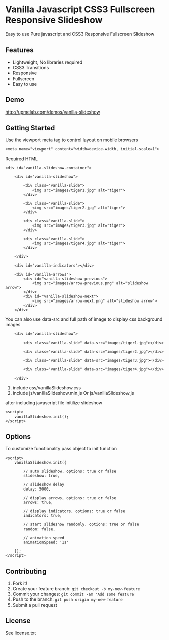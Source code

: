 # Vanilla Javascript CSS3 Fullscreen Responsive Slideshow

Easy to use Pure javascript and CSS3 Responsive Fullscreen Slideshow

## Features

- Lightweight, No libraries required
- CSS3 Transitions
- Responsive
- Fullscreen 
- Easy to use

## Demo

http://upmelab.com/demos/vanilla-slideshow

## Getting Started

Use the viewport meta tag to control layout on mobile browsers

````
<meta name="viewport" content="width=device-width, initial-scale=1">
````
Required HTML

````
<div id="vanilla-slideshow-container">

	<div id="vanilla-slideshow">
		
		<div class="vanilla-slide">
			<img src="images/tiger1.jpg" alt="tiger">
		</div>

		<div class="vanilla-slide">
			<img src="images/tiger2.jpg" alt="tiger">
		</div>
		
		<div class="vanilla-slide">
			<img src="images/tiger3.jpg" alt="tiger">
		</div>
		
		<div class="vanilla-slide">
			<img src="images/tiger4.jpg" alt="tiger">
		</div>

	</div>

	<div id="vanilla-indicators"></div>

	<div id="vanilla-arrows">
		<div id="vanilla-slideshow-previous">
			<img src="images/arrow-previous.png" alt="slideshow arrow">
		</div>
		<div id="vanilla-slideshow-next">
			<img src="images/arrow-next.png" alt="slideshow arrow">
		</div>
	</div>
````
You can also use data-src and full path of image to display css background images

````
	<div id="vanilla-slideshow">
		
		<div class="vanilla-slide" data-src="images/tiger1.jpg"></div>

		<div class="vanilla-slide" data-src="images/tiger2.jpg"></div>
		
		<div class="vanilla-slide" data-src="images/tiger3.jpg"></div>
		
		<div class="vanilla-slide" data-src="images/tiger4.jpg"></div>

	</div>
````

1) include css/vanillaSlideshow.css
2) include js/vanillaSlideshow.min.js Or js/vanillaSlideshow.js

after including javascript file initilize slideshow

````
<script>
	vanillaSlideshow.init();
</script>
````

## Options

To customize functionality pass object to init function

````
<script>
	vanillaSlideshow.init({
		
		// auto slideshow, options: true or false
		slideshow: true,
		
		// slideshow delay
		delay: 5000,
		
		// display arrows, options: true or false
		arrows: true,
		
		// display indicators, options: true or false
		indicators: true,
	
		// start slideshow randomly, options: true or false
		random: false,
	
		// animation speed
		animationSpeed: '1s'

	});
</script>
````

## Contributing

1. Fork it!
2. Create your feature branch: `git checkout -b my-new-feature`
3. Commit your changes: `git commit -am 'Add some feature'`
4. Push to the branch: `git push origin my-new-feature`
5. Submit a pull request

## License

See license.txt


</snippet>
